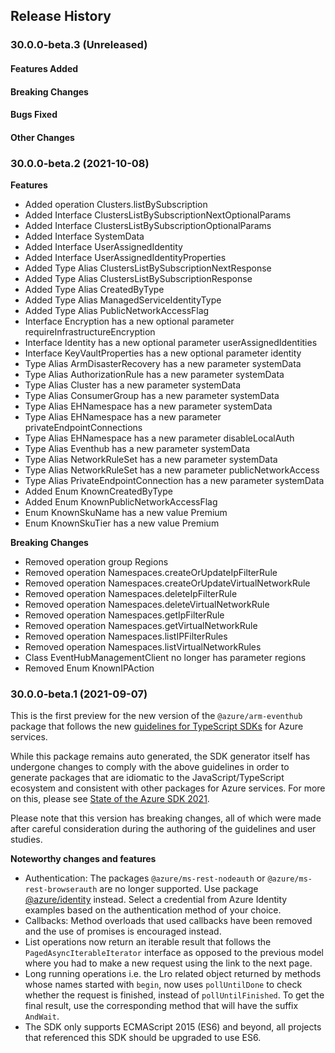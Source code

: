 ## Release History

### 30.0.0-beta.3 (Unreleased)

#### Features Added

#### Breaking Changes

#### Bugs Fixed

#### Other Changes

### 30.0.0-beta.2 (2021-10-08)
    
**Features**

  - Added operation Clusters.listBySubscription
  - Added Interface ClustersListBySubscriptionNextOptionalParams
  - Added Interface ClustersListBySubscriptionOptionalParams
  - Added Interface SystemData
  - Added Interface UserAssignedIdentity
  - Added Interface UserAssignedIdentityProperties
  - Added Type Alias ClustersListBySubscriptionNextResponse
  - Added Type Alias ClustersListBySubscriptionResponse
  - Added Type Alias CreatedByType
  - Added Type Alias ManagedServiceIdentityType
  - Added Type Alias PublicNetworkAccessFlag
  - Interface Encryption has a new optional parameter requireInfrastructureEncryption
  - Interface Identity has a new optional parameter userAssignedIdentities
  - Interface KeyVaultProperties has a new optional parameter identity
  - Type Alias ArmDisasterRecovery has a new parameter systemData
  - Type Alias AuthorizationRule has a new parameter systemData
  - Type Alias Cluster has a new parameter systemData
  - Type Alias ConsumerGroup has a new parameter systemData
  - Type Alias EHNamespace has a new parameter systemData
  - Type Alias EHNamespace has a new parameter privateEndpointConnections
  - Type Alias EHNamespace has a new parameter disableLocalAuth
  - Type Alias Eventhub has a new parameter systemData
  - Type Alias NetworkRuleSet has a new parameter systemData
  - Type Alias NetworkRuleSet has a new parameter publicNetworkAccess
  - Type Alias PrivateEndpointConnection has a new parameter systemData
  - Added Enum KnownCreatedByType
  - Added Enum KnownPublicNetworkAccessFlag
  - Enum KnownSkuName has a new value Premium
  - Enum KnownSkuTier has a new value Premium

**Breaking Changes**

  - Removed operation group Regions
  - Removed operation Namespaces.createOrUpdateIpFilterRule
  - Removed operation Namespaces.createOrUpdateVirtualNetworkRule
  - Removed operation Namespaces.deleteIpFilterRule
  - Removed operation Namespaces.deleteVirtualNetworkRule
  - Removed operation Namespaces.getIpFilterRule
  - Removed operation Namespaces.getVirtualNetworkRule
  - Removed operation Namespaces.listIPFilterRules
  - Removed operation Namespaces.listVirtualNetworkRules
  - Class EventHubManagementClient no longer has parameter regions
  - Removed Enum KnownIPAction
    
### 30.0.0-beta.1 (2021-09-07)

This is the first preview for the new version of the `@azure/arm-eventhub` package that follows the new [guidelines for TypeScript SDKs](https://azure.github.io/azure-sdk/typescript_introduction.html) for Azure services.

While this package remains auto generated, the SDK generator itself has undergone changes to comply with the above guidelines in order to generate packages that are idiomatic to the JavaScript/TypeScript ecosystem and consistent with other packages for Azure services. For more on this, please see [State of the Azure SDK 2021](https://devblogs.microsoft.com/azure-sdk/state-of-the-azure-sdk-2021/).

Please note that this version has breaking changes, all of which were made after careful consideration during the authoring of the guidelines and user studies.

**Noteworthy changes and features**
- Authentication: The packages `@azure/ms-rest-nodeauth` or `@azure/ms-rest-browserauth` are no longer supported. Use package [@azure/identity](https://www.npmjs.com/package/@azure/identity) instead. Select a credential from Azure Identity examples based on the authentication method of your choice.
- Callbacks: Method overloads that used callbacks have been removed and the use of promises is encouraged instead.
- List operations now return an iterable result that follows the `PagedAsyncIterableIterator` interface as opposed to the previous model where you had to make a new request using the link to the next page.
- Long running operations i.e. the Lro related object returned by methods whose names started with `begin`, now uses `pollUntilDone` to check whether the request is finished, instead of `pollUntilFinished`. To get the final result, use the corresponding method that will have the suffix `AndWait`.
- The SDK only supports ECMAScript 2015 (ES6) and beyond, all projects that referenced this SDK should be upgraded to use ES6.
